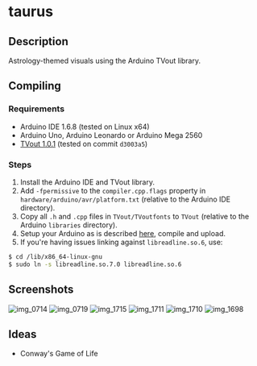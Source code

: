 # taurus

## Description
Astrology-themed visuals using the Arduino TVout library.

## Compiling
### Requirements
- Arduino IDE 1.6.8 (tested on Linux x64)
- Arduino Uno, Arduino Leonardo or Arduino Mega 2560 
- [TVout 1.0.1](https://github.com/Avamander/arduino-tvout) (tested on commit `d3003a5`)

### Steps
1. Install the Arduino IDE and TVout library.
2. Add `-fpermissive` to the `compiler.cpp.flags` property in `hardware/arduino/avr/platform.txt` (relative to the Arduino IDE directory).
3. Copy all `.h` and `.cpp` files in `TVout/TVoutfonts` to `TVout` (relative to the Arduino `libraries` directory).
4. Setup your Arduino as is described [here](https://playground.arduino.cc/Main/TVout), compile and upload.
5. If you're having issues linking against `libreadline.so.6`, use:
```bash
$ cd /lib/x86_64-linux-gnu
$ sudo ln -s libreadline.so.7.0 libreadline.so.6
```

## Screenshots

![img_0714](https://user-images.githubusercontent.com/6868935/42914036-79731b78-8ace-11e8-88e7-f8c045d09696.jpg)
![img_0719](https://user-images.githubusercontent.com/6868935/42914050-96a5b64c-8ace-11e8-80aa-4fc0dfabe320.jpg)
![img_1715](https://cloud.githubusercontent.com/assets/6868935/26022668/2ab70f9a-3781-11e7-98f2-d60cb15e479e.JPG)
![img_1711](https://cloud.githubusercontent.com/assets/6868935/26022669/2aeebe40-3781-11e7-96ab-6e3bf6f0a840.JPG)
![img_1710](https://cloud.githubusercontent.com/assets/6868935/26022670/2aef7b46-3781-11e7-9255-9f0aff535799.JPG)
![img_1698](https://cloud.githubusercontent.com/assets/6868935/26022671/2af458c8-3781-11e7-8d7f-3fb0c9a38bb3.JPG)

## Ideas
- Conway's Game of Life
